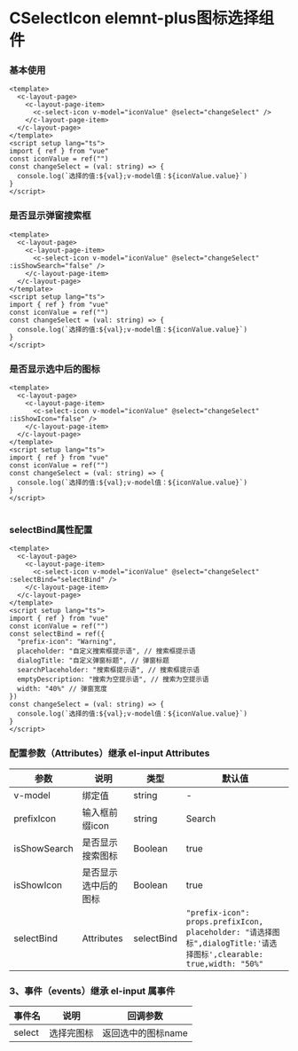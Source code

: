 # CSelectIcon elemnt-plus图标选择组件

### 基本使用

```vue preview
<template>
  <c-layout-page>
    <c-layout-page-item>
      <c-select-icon v-model="iconValue" @select="changeSelect" />
    </c-layout-page-item>
  </c-layout-page>
</template>
<script setup lang="ts">
import { ref } from "vue"
const iconValue = ref("")
const changeSelect = (val: string) => {
  console.log(`选择的值:${val};v-model值：${iconValue.value}`)
}
</script>

```

### 是否显示弹窗搜索框

```vue preview
<template>
  <c-layout-page>
    <c-layout-page-item>
      <c-select-icon v-model="iconValue" @select="changeSelect" :isShowSearch="false" />
    </c-layout-page-item>
  </c-layout-page>
</template>
<script setup lang="ts">
import { ref } from "vue"
const iconValue = ref("")
const changeSelect = (val: string) => {
  console.log(`选择的值:${val};v-model值：${iconValue.value}`)
}
</script>

```

### 是否显示选中后的图标

```vue preview
<template>
  <c-layout-page>
    <c-layout-page-item>
      <c-select-icon v-model="iconValue" @select="changeSelect" :isShowIcon="false" />
    </c-layout-page-item>
  </c-layout-page>
</template>
<script setup lang="ts">
import { ref } from "vue"
const iconValue = ref("")
const changeSelect = (val: string) => {
  console.log(`选择的值:${val};v-model值：${iconValue.value}`)
}
</script>


```

### selectBind属性配置

```vue preview
<template>
  <c-layout-page>
    <c-layout-page-item>
      <c-select-icon v-model="iconValue" @select="changeSelect" :selectBind="selectBind" />
    </c-layout-page-item>
  </c-layout-page>
</template>
<script setup lang="ts">
import { ref } from "vue"
const iconValue = ref("")
const selectBind = ref({
  "prefix-icon": "Warning",
  placeholder: "自定义搜索框提示语", // 搜索框提示语
  dialogTitle: "自定义弹窗标题", // 弹窗标题
  searchPlaceholder: "搜索框提示语", // 搜索框提示语
  emptyDescription: "搜索为空提示语", // 搜索为空提示语
  width: "40%" // 弹窗宽度
})
const changeSelect = (val: string) => {
  console.log(`选择的值:${val};v-model值：${iconValue.value}`)
}
</script>
```

### 配置参数（Attributes）继承 el-input Attributes

| 参数         | 说明                 | 类型       | 默认值                                                       |
| ------------ | -------------------- | ---------- | ------------------------------------------------------------ |
| v-model      | 绑定值               | string     | -                                                            |
| prefixIcon   | 输入框前缀icon       | string     | Search                                                       |
| isShowSearch | 是否显示搜索图标     | Boolean    | true                                                         |
| isShowIcon   | 是否显示选中后的图标 | Boolean    | true                                                         |
| selectBind   | Attributes           | selectBind | `"prefix-icon": props.prefixIcon, placeholder: "请选择图标",dialogTitle:'请选择图标',clearable: true,width: "50%"` |

### 3、事件（events）继承 el-input 属事件

| 事件名 | 说明       | 回调参数           |
| ------ | ---------- | ------------------ |
| select | 选择完图标 | 返回选中的图标name |
